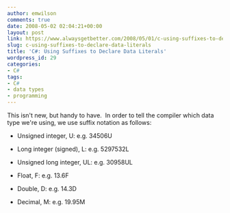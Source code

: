 ```yaml
---
author: emwilson
comments: true
date: 2008-05-02 02:04:21+00:00
layout: post
link: https://www.alwaysgetbetter.com/2008/05/01/c-using-suffixes-to-declare-data-literals/
slug: c-using-suffixes-to-declare-data-literals
title: 'C#: Using Suffixes to Declare Data Literals'
wordpress_id: 29
categories:
- C#
tags:
- C#
- data types
- programming
---
```


This isn't new, but handy to have.  In order to tell the compiler which data type we're using, we use suffix notation as follows:



	
  * Unsigned integer, U: e.g. 34506U

	
  * Long integer (signed), L: e.g. 5297532L

	
  * Unsigned long integer, UL: e.g. 30958UL

	
  * Float, F: e.g. 13.6F

	
  * Double, D: e.g. 14.3D

	
  * Decimal, M: e.g. 19.95M


